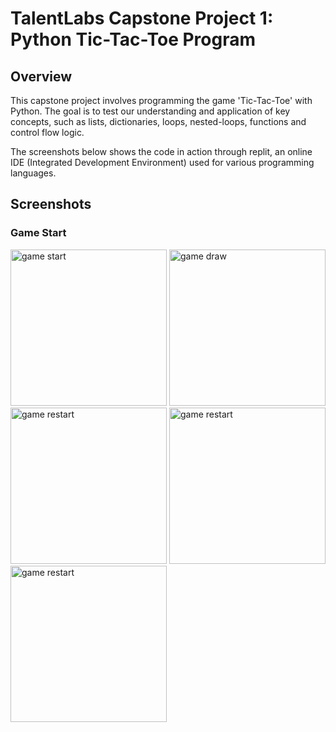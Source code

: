 # TalentLabs Capstone Project 1: Python Tic-Tac-Toe Program

## Overview
This capstone project involves programming the game 'Tic-Tac-Toe' with Python. The goal is to test our understanding and application of key concepts, such as lists, dictionaries, loops, nested-loops, functions and control flow logic.

The screenshots below shows the code in action through replit, an online IDE (Integrated Development Environment) used for various programming languages.

## Screenshots

### Game Start
<img width="250" alt="game start" src="https://raw.githubusercontent.com/adamyangyang/TalentLabs-Capstone-Project-1-Python-Tic-Tac-Toe/main/screenshots/1-game-start.PNG">
<img width="250" alt="game draw" src="https://raw.githubusercontent.com/adamyangyang/TalentLabs-Capstone-Project-1-Python-Tic-Tac-Toe/main/screenshots/2-game-draw.PNG">
<img width="250" alt="game restart" src="https://raw.githubusercontent.com/adamyangyang/TalentLabs-Capstone-Project-1-Python-Tic-Tac-Toe/main/screenshots/3-game-restart.PNG">
<img width="250" alt="game restart" src="">
<img width="250" alt="game restart" src="">
